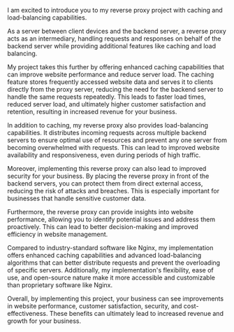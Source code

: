 I am excited to introduce you to my reverse proxy project with caching and load-balancing capabilities.

As a server between client devices and the backend server, a reverse proxy acts as an intermediary, handling requests and responses on behalf of the backend server while providing additional features like caching and load balancing.

My project takes this further by offering enhanced caching capabilities that can improve website performance and reduce server load. The caching feature stores frequently accessed website data and serves it to clients directly from the proxy server, reducing the need for the backend server to handle the same requests repeatedly. This leads to faster load times, reduced server load, and ultimately higher customer satisfaction and retention, resulting in increased revenue for your business.

In addition to caching, my reverse proxy also provides load-balancing capabilities. It distributes incoming requests across multiple backend servers to ensure optimal use of resources and prevent any one server from becoming overwhelmed with requests. This can lead to improved website availability and responsiveness, even during periods of high traffic.

Moreover, implementing this reverse proxy can also lead to improved security for your business. By placing the reverse proxy in front of the backend servers, you can protect them from direct external access, reducing the risk of attacks and breaches. This is especially important for businesses that handle sensitive customer data.

Furthermore, the reverse proxy can provide insights into website performance, allowing you to identify potential issues and address them proactively. This can lead to better decision-making and improved efficiency in website management.

Compared to industry-standard software like Nginx, my implementation offers enhanced caching capabilities and advanced load-balancing algorithms that can better distribute requests and prevent the overloading of specific servers. Additionally, my implementation's flexibility, ease of use, and open-source nature make it more accessible and customizable than proprietary software like Nginx.

Overall, by implementing this project, your business can see improvements in website performance, customer satisfaction, security, and cost-effectiveness. These benefits can ultimately lead to increased revenue and growth for your business.
